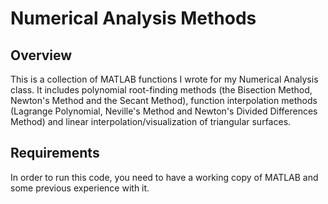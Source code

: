 # Numerical Analysis Methods

## Overview
This is a collection of MATLAB functions I wrote for my Numerical Analysis class. It includes polynomial root-finding methods (the Bisection Method, Newton's Method and the Secant Method), function interpolation methods (Lagrange Polynomial, Neville's Method and Newton's Divided Differences Method) and linear interpolation/visualization of triangular surfaces.

## Requirements
In order to run this code, you need to have a working copy of MATLAB and some previous experience with it.